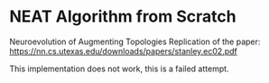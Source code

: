# NEAT Algorithm from Scratch
Neuroevolution of Augmenting Topologies
Replication of the paper: https://nn.cs.utexas.edu/downloads/papers/stanley.ec02.pdf

This implementation does not work, this is a failed attempt. 